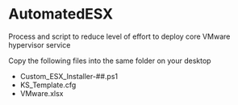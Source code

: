 # AutomatedESX
Process and script to reduce level of effort to deploy core VMware hypervisor service

Copy the following files into the same folder on your desktop
 - Custom_ESX_Installer-##.ps1
 - KS_Template.cfg
 - VMware.xlsx
